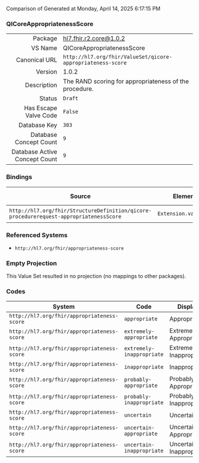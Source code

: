 Comparison of 
Generated at Monday, April 14, 2025 6:17:15 PM

### QICoreAppropriatenessScore

|      |     |
| ---: | --- |
| Package | hl7.fhir.r2.core@1.0.2 |
| VS Name | QICoreAppropriatenessScore |
| Canonical URL | `http://hl7.org/fhir/ValueSet/qicore-appropriateness-score` |
| Version | 1.0.2 |
| Description | The RAND scoring for appropriateness of the procedure. |
| Status | `Draft` |
| Has Escape Valve Code | `False` |
| Database Key | `303` |
| Database Concept Count | `9` |
| Database Active Concept Count | `9` |
### Bindings

| Source | Element | Binding | Strength | Element Short |
| ------ | ------- | ------- | -------- | ------------- |
| `http://hl7.org/fhir/StructureDefinition/qicore-procedurerequest-appropriatenessScore` | `Extension.value[x]` | `http://hl7.org/fhir/ValueSet/qicore-appropriateness-score` | `Required` | Value of extension |

### Referenced Systems

* `http://hl7.org/fhir/appropriateness-score`
### Empty Projection

This Value Set resulted in no projection (no mappings to other packages).

### Codes

| System | Code | Display |
| ------ | ---- | ------- |
| `http://hl7.org/fhir/appropriateness-score` | `appropriate` | Appropriate |
| `http://hl7.org/fhir/appropriateness-score` | `extremely-appropriate` | Extremely Appropriate |
| `http://hl7.org/fhir/appropriateness-score` | `extremely-inappropriate` | Extremely Inappropriate |
| `http://hl7.org/fhir/appropriateness-score` | `inappropriate` | Inappropriate |
| `http://hl7.org/fhir/appropriateness-score` | `probably-appropriate` | Probably Appropriate |
| `http://hl7.org/fhir/appropriateness-score` | `probably-inappropriate` | Probably Inappropriate |
| `http://hl7.org/fhir/appropriateness-score` | `uncertain` | Uncertain |
| `http://hl7.org/fhir/appropriateness-score` | `uncertain-appropriate` | Uncertain Appropriate |
| `http://hl7.org/fhir/appropriateness-score` | `uncertain-inappropriate` | Uncertain Inappropriate |
